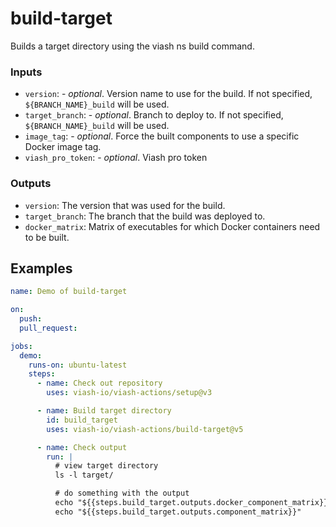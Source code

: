 

# build-target

<!--
DO NOT EDIT THIS FILE MANUALLY!
This README was generated by running `make`
-->

Builds a target directory using the viash ns build command.

### Inputs

- `version`: - *optional*. Version name to use for the build. If not
  specified, `${BRANCH_NAME}_build` will be used.
- `target_branch`: - *optional*. Branch to deploy to. If not specified,
  `${BRANCH_NAME}_build` will be used.
- `image_tag`: - *optional*. Force the built components to use a
  specific Docker image tag.
- `viash_pro_token`: - *optional*. Viash pro token

### Outputs

- `version`: The version that was used for the build.
- `target_branch`: The branch that the build was deployed to.
- `docker_matrix`: Matrix of executables for which Docker containers
  need to be built.

## Examples

``` yaml
name: Demo of build-target

on:
  push:
  pull_request:

jobs:
  demo:
    runs-on: ubuntu-latest
    steps:
      - name: Check out repository
        uses: viash-io/viash-actions/setup@v3

      - name: Build target directory
        id: build_target
        uses: viash-io/viash-actions/build-target@v5

      - name: Check output
        run: |
          # view target directory
          ls -l target/

          # do something with the output
          echo "${{steps.build_target.outputs.docker_component_matrix}}"
          echo "${{steps.build_target.outputs.component_matrix}}"
```
